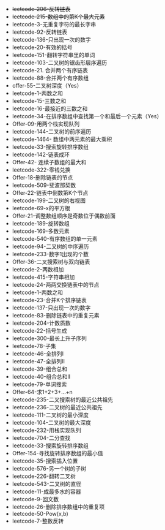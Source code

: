 - ~~leetcode-206-反转链表~~
- ~~leetcode-215-数组中的第K个最大元素~~
- leetcode-3-无重复字符的最长字串
- leetcode-92-反转链表
- leetcode-136-只出现一次的数字
- leetcode-20-有效的括号
- leetcode-151-翻转字符串里的单词
- leetcode-103-二叉树的锯齿形层序遍历
- leetcode-21. 合并两个有序链表
- leetcode-88-合并两个有序数组
- offer-55-二叉树深度（Yes）
- leetcode-1-两数之和
- leetcode-15-三数之和
- leetcode-16-最接近的三数之和
- leetcode-34-在排序数组中查找第一个和最后一个元素（Yes）
- Offer-09-用两个栈实现队列
- leetcode-144-二叉树的前序遍历
- leetcode-1464- 数组中两元素的最大乘积
- leetcode-33-搜索旋转排序数组
- leetcode-142-链表成环
- Offer-42- 连续子数组的最大和
- leetcode-322-零钱兑换
- Offer-18-删除链表的节点
- leetcode-509-斐波那契数
- Offer-22-链表中倒数第K个节点
- leetcode-199-二叉树的右视图
- leetcode-69-x的平方根
- Offer-21-调整数组顺序是奇数位于偶数前面
- leetcode-189-旋转数组
- leetcode-169-多数元素
- leetcode-540-有序数组的单一元素
- leetcode-94-二叉树的中序遍历
- leetcode-233-数字1出现的个数
- Offer-36-二叉搜索树与双向链表
- leetcode-2-两数相加
- leetcode-415-字符串相加
- leetcode-24-两两交换链表中的节点
- leetcode-1-两数之和
- leetcode-23-合并K个排序链表
- leetcode-137-只出现一次的数字
- leetcode-83-删除链表中的重复元素
- leetcode-204-计数质数
- leetcode-22-括号生成
- leetcode-300-最长上升子序列
- leetcode-78-子集
- leetcode-46-全排列I
- leetcode-47-全排列II
- leetcode-39-组合总和
- leetcode-40-组合总和II
- leetcode-79-单词搜索
- Offer-64-求1+2+3+...+n
- leetcode-235-二叉搜索树的最近公共祖先
- leetcode-236-二叉树的最近公共祖先
- leetcode-111-二叉树的最小深度
- leetcode-104-二叉树的最大深度
- leetcode-232-用栈实现队列
- leetcode-704-二分查找
- leetcode-33-搜索旋转排序数组
- Offer-154-寻找旋转排序数组的最小值
- leetcode-35-搜索插入位置
- leetcode-576-另一个树的子树
- leetcode-226-翻转二叉树
- leetcode-543-二叉树的直径
- leetcode-11-成最多水的容器
- leetcode-9-回文数
- leetcode-26-删除排序数组中的重复项
- leetcode-50-Pow(x,b)
- leetcode-7-整数反转
